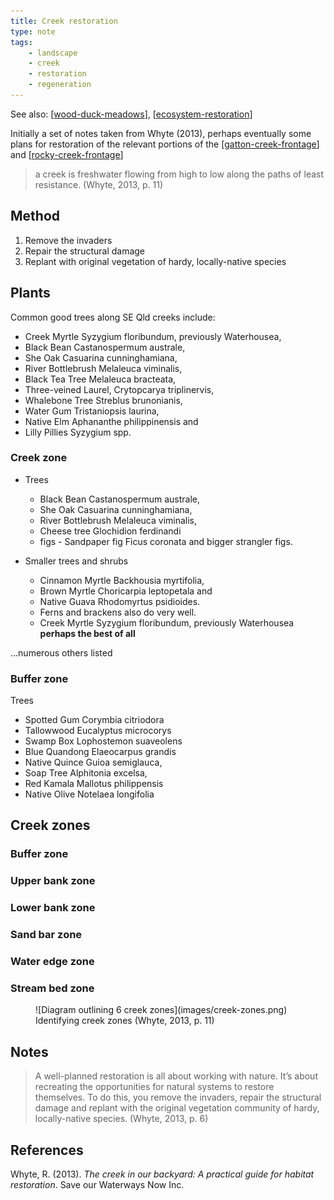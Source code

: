 ```yaml
---
title: Creek restoration
type: note
tags: 
    - landscape
    - creek
    - restoration
    - regeneration
---
```


See also: [[wood-duck-meadows]], [[ecosystem-restoration]]

Initially a set of notes taken from Whyte (2013), perhaps eventually some plans for restoration of the relevant portions of the [[gatton-creek-frontage]] and [[rocky-creek-frontage]]

> a creek is freshwater flowing from high to low along the paths of least resistance. (Whyte, 2013, p. 11)

## Method

1. Remove the invaders
2. Repair the structural damage
3. Replant with original vegetation of hardy, locally-native species

## Plants

Common good trees along SE Qld creeks include:

- Creek Myrtle Syzygium floribundum, previously Waterhousea, 
- Black Bean Castanospermum australe, 
- She Oak Casuarina cunninghamiana, 
- River Bottlebrush Melaleuca viminalis, 
- Black Tea Tree Melaleuca bracteata, 
- Three-veined Laurel, Crytopcarya triplinervis, 
- Whalebone Tree Streblus brunonianis, 
- Water Gum Tristaniopsis laurina, 
- Native Elm Aphananthe philippinensis and 
- Lilly Pillies Syzygium spp.

### Creek zone

- Trees

  - Black Bean Castanospermum australe, 
  - She Oak Casuarina cunninghamiana, 
  - River Bottlebrush Melaleuca viminalis, 
  - Cheese tree Glochidion ferdinandi
  - figs - Sandpaper fig Ficus coronata and bigger strangler figs.

- Smaller trees and shrubs

    - Cinnamon Myrtle Backhousia myrtifolia, 
    - Brown Myrtle Choricarpia leptopetala and 
    - Native Guava Rhodomyrtus psidioides. 
    - Ferns and brackens also do very well.
    - Creek Myrtle Syzygium floribundum, previously Waterhousea **perhaps the best of all**

...numerous others listed

### Buffer zone

Trees

- Spotted Gum Corymbia citriodora 
- Tallowwood Eucalyptus microcorys 
- Swamp Box Lophostemon suaveolens 
- Blue Quandong Elaeocarpus grandis 
- Native Quince Guioa semiglauca, 
- Soap Tree Alphitonia excelsa, 
- Red Kamala Mallotus philippensis
- Native Olive Notelaea longifolia


## Creek zones

### Buffer zone

### Upper bank zone

### Lower bank zone

### Sand bar zone

### Water edge zone

### Stream bed zone

<figure markdown>
![Diagram outlining 6 creek zones](images/creek-zones.png)
<caption>Identifying creek zones (Whyte, 2013, p. 11)</caption>
</figure>

## Notes

> A well-planned restoration is all about working with nature. It’s about recreating the opportunities for natural systems to restore themselves. To do this, you remove the invaders, repair the structural damage and replant with the original vegetation community of hardy, locally-native species. (Whyte, 2013, p. 6)

## References

Whyte, R. (2013). *The creek in our backyard: A practical guide for habitat restoration*. Save our Waterways Now Inc.

[//begin]: # "Autogenerated link references for markdown compatibility"
[wood-duck-meadows]: wood-duck-meadows "Wood duck meadows"
[ecosystem-restoration]: ecosystem-restoration "Ecosystem restoration (aka bush regneration)"
[gatton-creek-frontage]: gatton-creek-frontage "Gatton creek frontage"
[rocky-creek-frontage]: rocky-creek-frontage "Rocky Creek Frontage"
[//end]: # "Autogenerated link references"